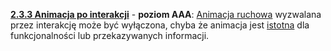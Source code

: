[**2.3.3 Animacja po interakcji**](https://wcag.lepszyweb.pl/#animation-from-interactions) - **poziom AAA**: <a href="#" data-toggle="tooltip" data-original-title="{{site.data.glossary.animacja_ruchowa}}">Animacja ruchowa</a> wyzwalana przez interakcję może być wyłączona, chyba że animacja jest <a href="#" data-toggle="tooltip" data-original-title="{{site.data.glossary.istotny}}">istotna</a> dla funkcjonalności lub przekazywanych informacji.
